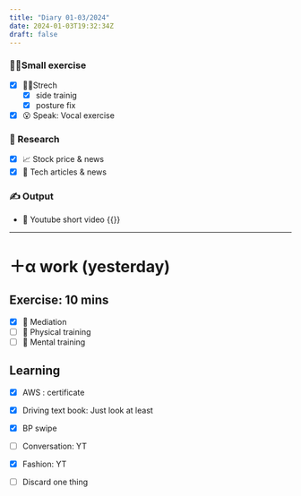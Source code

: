 ```yaml
---
title: "Diary 01-03/2024"  
date: 2024-01-03T19:32:34Z
draft: false
---
```


### 🧘‍♀️Small exercise

- [x]  🧎‍♀️Strech
    - [x]  side trainig
    - [x]  posture fix
- [x]  😮 Speak: Vocal exercise

### 👀 Research

- [x]  📈 Stock price & news
- [x]  👾 Tech articles & news

### ✍️ Output

- 🎥 Youtube short video {{<youtube H9plA38AhWY>}}

---

# ＋α work (yesterday)

## Exercise: 10 mins

- [x]  🧘 Mediation
- [ ]  🧘 Physical training
- [ ]  🧘 Mental training

## Learning

- [x]  AWS : certificate
- [x]  Driving text book:  Just look at least

- [x]  BP swipe
- [ ]  Conversation: YT
- [x]  Fashion: YT

- [ ]  Discard one thing